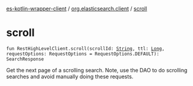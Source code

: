 [es-kotlin-wrapper-client](../index.md) / [org.elasticsearch.client](index.md) / [scroll](./scroll.md)

# scroll

`fun RestHighLevelClient.scroll(scrollId: `[`String`](https://kotlinlang.org/api/latest/jvm/stdlib/kotlin/-string/index.html)`, ttl: `[`Long`](https://kotlinlang.org/api/latest/jvm/stdlib/kotlin/-long/index.html)`, requestOptions: RequestOptions = RequestOptions.DEFAULT): SearchResponse`

Get the next page of a scrolling search. Note, use the DAO to do scrolling searches and avoid manually doing these requests.

